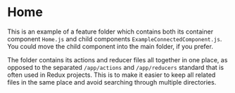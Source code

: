 # Home

This is an example of a feature folder which contains both its container component `Home.js` and child components `ExampleConnectedComponent.js`. You could move the child component into the main folder, if you prefer.

The folder contains its actions and reducer files all together in one place, as opposed to the separated `/app/actions` and `/app/reducers` standard that is often used in Redux projects. This is to make it easier to keep all related files in the same place and avoid searching through multiple directories.